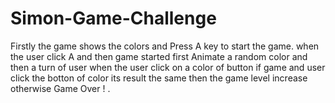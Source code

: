 # Simon-Game-Challenge
Firstly the game shows the colors and Press A key to start the game.
when the user click A and then game started 
first Animate a random color and then a turn of user when the user click on a color of button 
if game and user click the botton of color its result the same then the game level increase
otherwise Game Over ! .
